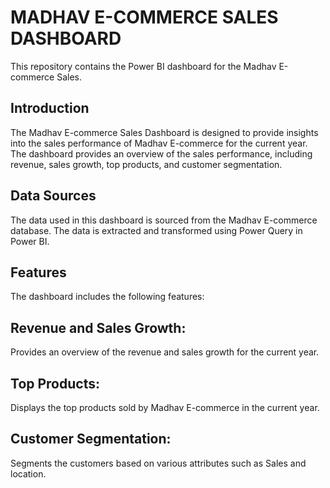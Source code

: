 # MADHAV E-COMMERCE SALES DASHBOARD
This repository contains the Power BI dashboard for the Madhav E-commerce Sales.

## Introduction
The Madhav E-commerce Sales Dashboard is designed to provide insights into the sales performance of Madhav E-commerce for the current year. The dashboard provides an overview of the sales performance, including revenue, sales growth, top products, and customer segmentation.

## Data Sources
The data used in this dashboard is sourced from the Madhav E-commerce database. The data is extracted and transformed using Power Query in Power BI.

## Features
The dashboard includes the following features:

## Revenue and Sales Growth: 
Provides an overview of the revenue and sales growth for the current year.

## Top Products: 
Displays the top products sold by Madhav E-commerce in the current year.

## Customer Segmentation: 
Segments the customers based on various attributes such as Sales and location.
